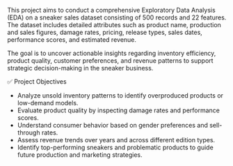 This project aims to conduct a comprehensive Exploratory Data Analysis (EDA) on a sneaker sales dataset consisting of 500 records and 22 features. The dataset includes detailed attributes such as product name, production and sales figures, damage rates, pricing, release types, sales dates, performance scores, and estimated revenue.

The goal is to uncover actionable insights regarding inventory efficiency, product quality, customer preferences, and revenue patterns to support strategic decision-making in the sneaker business.

✅ Project Objectives
- Analyze unsold inventory patterns to identify overproduced products or low-demand models.
- Evaluate product quality by inspecting damage rates and performance scores.
- Understand consumer behavior based on gender preferences and sell-through rates.
- Assess revenue trends over years and across different edition types.
- Identify top-performing sneakers and problematic products to guide future production and marketing strategies.
